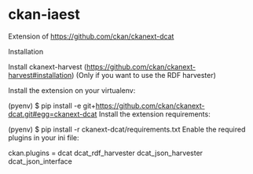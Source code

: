 # ckan-iaest

Extension of https://github.com/ckan/ckanext-dcat

Installation


Install ckanext-harvest (https://github.com/ckan/ckanext-harvest#installation) (Only if you want to use the RDF harvester)

Install the extension on your virtualenv:

(pyenv) $ pip install -e git+https://github.com/ckan/ckanext-dcat.git#egg=ckanext-dcat
Install the extension requirements:

(pyenv) $ pip install -r ckanext-dcat/requirements.txt
Enable the required plugins in your ini file:

ckan.plugins = dcat dcat_rdf_harvester dcat_json_harvester dcat_json_interface
